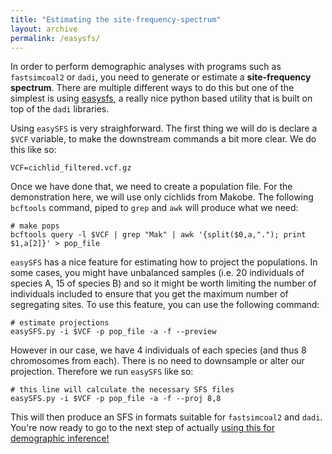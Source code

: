 ```yaml
---
title: "Estimating the site-frequency-spectrum"
layout: archive
permalink: /easysfs/
---
```


In order to perform demographic analyses with programs such as `fastsimcoal2` or `dadi`,
you need to generate or estimate a **site-frequency spectrum**. There are multiple different ways
to do this but one of the simplest is using [easysfs](https://github.com/isaacovercast/easySFS), a really nice python based utility that is built on top of the `dadi` libraries.

Using `easySFS` is very straighforward. The first thing we will do is declare a `$VCF` variable, to make the downstream commands a bit more clear. We do this like so:

```shell
VCF=cichlid_filtered.vcf.gz
```

Once we have done that, we need to create a population file. For the demonstration here, we will use only cichlids from Makobe. The following `bcftools` command, piped to `grep` and `awk` will produce what we need:

```shell
# make pops
bcftools query -l $VCF | grep "Mak" | awk '{split($0,a,"."); print $1,a[2]}' > pop_file
```

`easySFS` has a nice feature for estimating how to project the populations. In some cases, you might have unbalanced samples (i.e. 20 individuals of species A, 15 of species B) and so it might be worth limiting the number of individuals included to ensure that you get the maximum number of segregating sites. To use this feature, you can use the following command:

```shell
# estimate projections
easySFS.py -i $VCF -p pop_file -a -f --preview
```

However in our case, we have 4 individuals of each species (and thus 8 chromosomes from each). There is no need to downsample or alter our projection. Therefore we run `easySFS` like so:

```shell
# this line will calculate the necessary SFS files
easySFS.py -i $VCF -p pop_file -a -f --proj 8,8
```

This will then produce an SFS in formats suitable for `fastsimcoal2` and `dadi`. You're now ready to go to the next step of actually [using this for demographic inference!](https://speciationgenomics.github.io/fastsimcoal2/)
